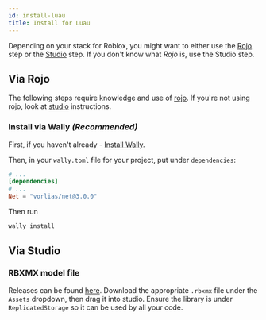```yaml
---
id: install-luau
title: Install for Luau
---
```

Depending on your stack for Roblox, you might want to either use the [Rojo](#via-rojo) step or the [Studio](#via-studio) step. If you don't know what _Rojo_ is, use the Studio step.

## Via Rojo
The following steps require knowledge and use of [rojo](https://rojo.space). If you're not using rojo, look at [studio](#via-studio) instructions.

### Install via Wally _(Recommended)_
First, if you haven't already - [Install Wally](https://github.com/UpliftGames/wally).

Then, in your `wally.toml` file for your project, put under `dependencies`:
```toml
# ...
[dependencies]
# ...
Net = "vorlias/net@3.0.0"
```

Then run 
```
wally install
```

## Via Studio
### RBXMX model file
Releases can be found [here](https://github.com/roblox-aurora/rbx-net/releases). Download the appropriate `.rbxmx` file under the `Assets` dropdown, then drag it into studio. Ensure the library is under `ReplicatedStorage` so it can be used by all your code.